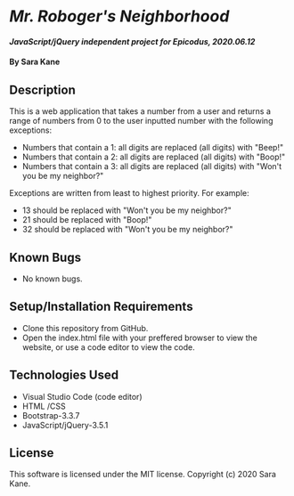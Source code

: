 # _Mr. Roboger's Neighborhood_

#### _JavaScript/jQuery independent project for Epicodus, 2020.06.12_

#### By **Sara Kane**

## Description
This is a web application that takes a number from a user and returns a range of numbers from 0 to the user inputted number with
the following exceptions:
* Numbers that contain a 1: all digits are replaced (all digits) with "Beep!"
* Numbers that contain a 2: all digits are replaced (all digits) with "Boop!"
* Numbers that contain a 3: all digits are replaced (all digits) with "Won't you be my neighbor?"

Exceptions are written from least to highest priority. For example:
* 13 should be replaced with "Won't you be my neighbor?"
* 21 should be replaced with "Boop!"
* 32 should be replaced with "Won't you be my neighbor?"


## Known Bugs
* No known bugs.   

## Setup/Installation Requirements
* Clone this repository from GitHub.
* Open the index.html file with your preffered browser to view the website, or use a code editor to view the code.

## Technologies Used
* Visual Studio Code (code editor)
* HTML /CSS
* Bootstrap-3.3.7
* JavaScript/jQuery-3.5.1

## License
This software is licensed under the MIT license. Copyright (c) 2020 Sara Kane.